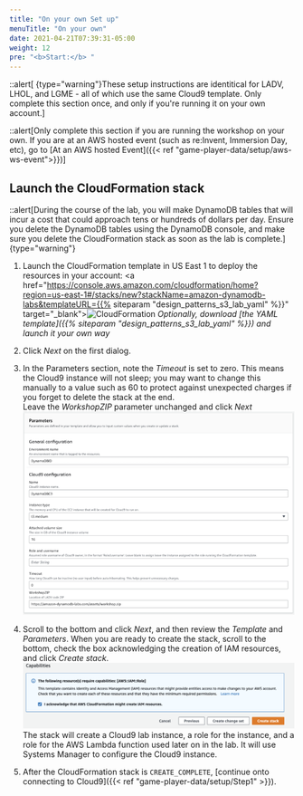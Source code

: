 ```yaml
---
title: "On your own Set up"
menuTitle: "On your own"
date: 2021-04-21T07:39:31-05:00
weight: 12
pre: "<b>Start:</b> "
---
```


::alert[ {type="warning"}These setup instructions are identitical for LADV, LHOL, and LGME - all of which use the same Cloud9 template.
Only complete this section once, and only if you're running it on your own account.]

::alert[Only complete this section if you are running the workshop on your own. If you are at an AWS hosted event (such as re:Invent, Immersion Day, etc), go to [At an AWS hosted Event]({{< ref "game-player-data/setup/aws-ws-event">}})]
## Launch the CloudFormation stack
::alert[During the course of the lab, you will make DynamoDB tables that will incur a cost that could approach tens or hundreds of dollars per day. Ensure you delete the DynamoDB tables using the DynamoDB console, and make sure you delete the CloudFormation stack as soon as the lab is complete.]{type="warning"}

1. Launch the CloudFormation template in US East 1 to deploy the resources in your account:
  <a href="https://console.aws.amazon.com/cloudformation/home?region=us-east-1#/stacks/new?stackName=amazon-dynamodb-labs&templateURL={{% siteparam "design_patterns_s3_lab_yaml" %}}" target="_blank"><img src="/images/cloudformation-launch-stack.png" alt="CloudFormation"/></a>
  *Optionally, download [the YAML template]({{% siteparam "design_patterns_s3_lab_yaml" %}}) and launch it your own way*

1. Click *Next* on the first dialog.

1. In the Parameters section, note the *Timeout* is set to zero. This means the Cloud9 instance will not sleep; you may want to change this manually to a value such as 60 to protect against unexpected charges if you forget to delete the stack at the end.  
    Leave the *WorkshopZIP* parameter unchanged and click *Next*
![CloudFormation parameters](/static/images/awsconsole1.png)

1. Scroll to the bottom and click *Next*, and then review the *Template* and *Parameters*. When you are ready to create the stack, scroll to the bottom, check the box acknowledging the creation of IAM resources, and click *Create stack*.
![CloudFormation parameters](/static/images/awsconsole2.png)
  The stack will create a Cloud9 lab instance, a role for the instance, and a role for the AWS Lambda function used later on in the lab. It will use Systems Manager to configure the Cloud9 instance.


1. After the CloudFormation stack is `CREATE_COMPLETE`, [continue onto connecting to Cloud9]({{< ref "game-player-data/setup/Step1" >}}).  
